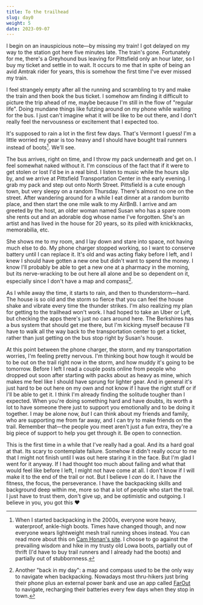 ```yaml
---
title: To the trailhead
slug: day0
weight: 5
date: 2023-09-07
---
```


I begin on an inauspicious note—by missing my train! I got delayed on my way to the station got here five minutes late. The train's gone. Fortunately for me, there's a Greyhound bus leaving for Pittsfield only an hour later, so I buy my ticket and settle in to wait. It occurs to me that in spite of being an avid Amtrak rider for years, this is somehow the first time I've ever missed my train.

I feel strangely empty after all the running and scrambling to try and make the train and then book the bus ticket. I somehow am finding it difficult to picture the trip ahead of me, maybe because I'm still in the flow of "regular life". Doing mundane things like futzing around on my phone while waiting for the bus. I just can't imagine what it will be like to be out there, and I don't really feel the nervousness or excitement that I expected too.

It's supposed to rain a lot in the first few days. That's Vermont I guess! I'm a little worried my gear is too heavy and I should have bought trail runners instead of boots[^1]. We'll see.

The bus arrives, right on time, and I throw my pack underneath and get on. I feel somewhat naked without it. I'm conscious of the fact that if it were to get stolen or lost I'd be in a real bind. I listen to music while the hours slip by, and we arrive at Pittsfield Transportation Center in the early evening. I grab my pack and step out onto North Street. Pittsfield is a cute enough town, but very sleepy on a random Thursday. There's almost no one on the street. After wandering around for a while I eat dinner at a random burrito place, and then start the one mile walk to my AirBnB. I arrive and am greeted by the host, an older woman named Susan who has a spare room she rents out and an adorable dog whose name I've forgotten. She's an artist and has lived in the house for 20 years, so its piled with knickknacks, memorabilia, etc.

She shows me to my room, and I lay down and stare into space, not having much else to do. My phone charger stopped working, so I want to conserve battery until I can replace it. It's old and was acting flaky before I left, and I knew I should have gotten a new one but didn't want to spend the money. I know I'll probably be able to get a new one at a pharmacy in the morning, but its nerve-wracking to be out here all alone and be so dependent on it, especially since I don't have a map and compass[^2].

As I while away the time, it starts to rain, and then to thunderstorm—hard. The house is so old and the storm so fierce that you can feel the house shake and vibrate every time the thunder strikes. I'm also realizing my plan for getting to the trailhead won't work. I had hoped to take an Uber or Lyft, but checking the apps there's just no cars around here. The Berkshires has a bus system that should get me there, but I'm kicking myself because I'll have to walk all the way back to the transportation center to get a ticket, rather than just getting on the bus stop right by Susan's house.

At this point between the phone charger, the storm, and my transportation worries, I'm feeling pretty nervous. I'm thinking bout how tough it would be to be out on the trail right now in the storm, and how muddy it's going to be tomorrow. Before I left I read a couple posts online from people who dropped out soon after starting with packs about as heavy as mine, which makes me feel like I should have sprung for lighter gear. And in general it's just hard to be out here on my own and not know if I have the right stuff or if I'll be able to get it. I think I'm already finding the solitude tougher than I expected. When you're doing something hard and have doubts, its worth a lot to have someone there just to support you emotionally and to be doing it together. I may be alone now, *but* I can think about my friends and family, who are supporting me from far away, and I can try to make friends on the trail. Remember that—the people you meet aren't just a fun extra, they're a big piece of support to help you get through it. Be open to connection.

This is the first time in a while that I've really had a goal. And its a hard goal at that. Its scary to contemplate failure. Somehow it didn't really occur to me that I might not finish until I was out here staring it in the face. But I'm glad I went for it anyway. If I had thought too much about failing and what that would feel like before I left, I might not have come at all. I don't know if I will make it to the end of the trail or not. But I believe I *can* do it. I have the fitness, the focus, the perseverance. I have the backpacking skills and background deep within me, more so that a lot of people who start the trail. I just have to trust them, don't give up, and be optimistic and outgoing. I believe in you, you got this ❤️



[^1]: When I started backpacking in the 2000s, everyone wore heavy, waterproof, ankle-high boots. Times have changed though, and now everyone wears lightweight mesh trail running shoes instead. You can read more about this on [Cam Honan's site](https://www.thehikinglife.com/2020/08/trail-runners-vs-hiking-boots-a-30-year-perspective/). I choose to go against the prevailing wisdom and hike in my trusty old Lowa boots, partially out of thrift (I'd have to buy trail runners and I already had the boots) and partially out of stubbornness.
[^2]: Another "back in my day": a map and compass used to be the only way to navigate when backpacking. Nowadays most thru-hikers just bring their phone plus an external power bank and use an app called [FarOut](https://faroutguides.com/) to navigate, recharging their batteries every few days when they stop in town.
